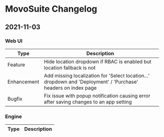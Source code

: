 # MovoSuite Changelog

## 2021-11-03

### Web UI

| Type			| Description	|
|---------------|---------------|
| Feature		| Hide location dropdown if RBAC is enabled but location fallback is not	|
| Enhancement	| Add missing localization for 'Select location...' dropdown and 'Deployment' / 'Purchase' headers on index page	|
| Bugfix		| Fix issue with popup notification causing error after saving changes to an app setting	|

### Engine

| Type			| Description	|
|---------------|---------------|